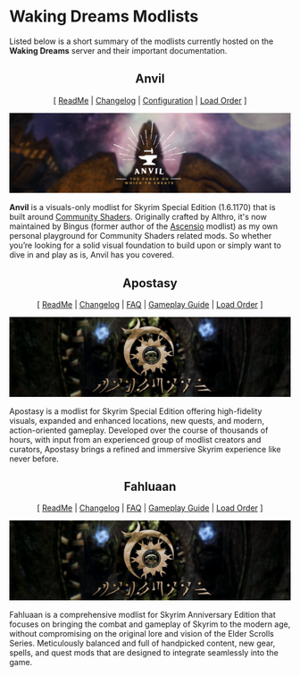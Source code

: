# Waking Dreams Modlists
Listed below is a short summary of the modlists currently hosted on the **Waking Dreams** server and their important documentation.

<div align="center">

## Anvil
[ [ReadMe](https://github.com/Oghma-Infinium/Anvil) | [Changelog](https://github.com/Oghma-Infinium/Anvil/blob/main/CHANGELOG.md) | [Configuration](https://github.com/Oghma-Infinium/Anvil/blob/main/CONFIG.md) | [Load Order](https://loadorderlibrary.com/lists/anvil) ]
</div>

![](https://raw.githubusercontent.com/Oghma-Infinium/Anvil/refs/heads/main/Media/Anvil%20Header.png)

**Anvil** is a visuals-only modlist for Skyrim Special Edition (1.6.1170) that is built around [Community Shaders](https://www.nexusmods.com/skyrimspecialedition/mods/86492). Originally crafted by Althro, it's now maintained by Bingus (former author of the [Ascensio](https://github.com/Oghma-Infinium/Ascensio) modlist) as my own personal playground for Community Shaders related mods. So whether you’re looking for a solid visual foundation to build upon or simply want to dive in and play as is, Anvil has you covered.

<div align="center">

## Apostasy
[ [ReadMe](https://github.com/Oghma-Infinium/Apostasy) | [Changelog](https://github.com/Oghma-Infinium/Apostasy/blob/main/CHANGELOG.md) | [FAQ](https://github.com/Oghma-Infinium/Apostasy/blob/main/Documentation/FAQ.md) | [Gameplay Guide](https://github.com/Oghma-Infinium/Apostasy/blob/main/GAMEPLAY.md) |  [Load Order](https://loadorderlibrary.com/lists/apostasy) ]
</div>

![](https://raw.githubusercontent.com/Oghma-Infinium/Apostasy/main/images/nexusheader.png)

Apostasy is a modlist for Skyrim Special Edition offering high-fidelity visuals, expanded and enhanced locations, new quests, and modern, action-oriented gameplay. Developed over the course of thousands of hours, with input from an experienced group of modlist creators and curators, Apostasy brings a refined and immersive Skyrim experience like never before.

<div align="center">

## Fahluaan
[ [ReadMe](https://github.com/Oghma-Infinium/Fahluaan) | [Changelog](https://github.com/Oghma-Infinium/Fahluaan/blob/main/CHANGELOG.md) | [FAQ](https://github.com/Oghma-Infinium/Fahluaan/blob/main/Documentation/FAQ.md) | [Gameplay Guide](https://github.com/Oghma-Infinium/Fahluaan/blob/main/GAMEPLAY.md) |  [Load Order](https://loadorderlibrary.com/lists/fahluaan) ]
</div>

![](https://raw.githubusercontent.com/Oghma-Infinium/Fahluaan/main/images/NexusHeader.png)

Fahluaan is a comprehensive modlist for Skyrim Anniversary Edition that focuses on bringing the combat and gameplay of Skyrim to the modern age, without compromising on the original lore and vision of the Elder Scrolls Series. Meticulously balanced and full of handpicked content, new gear, spells, and quest mods that are designed to integrate seamlessly into the game.
